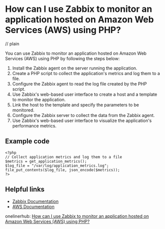 # How can I use Zabbix to monitor an application hosted on Amazon Web Services (AWS) using PHP?
// plain

You can use Zabbix to monitor an application hosted on Amazon Web Services (AWS) using PHP by following the steps below:

1. Install the Zabbix agent on the server running the application.
2. Create a PHP script to collect the application's metrics and log them to a file.
3. Configure the Zabbix agent to read the log file created by the PHP script.
4. Use Zabbix's web-based user interface to create a host and a template to monitor the application.
5. Link the host to the template and specify the parameters to be monitored.
6. Configure the Zabbix server to collect the data from the Zabbix agent.
7. Use Zabbix's web-based user interface to visualize the application's performance metrics.

## Example code

```
<?php
// Collect application metrics and log them to a file
$metrics = get_application_metrics();
$log_file = "/var/log/application_metrics.log";
file_put_contents($log_file, json_encode($metrics));
?>
```

## Helpful links
- [Zabbix Documentation](https://www.zabbix.com/documentation/current/manual/introduction/installation)
- [AWS Documentation](https://aws.amazon.com/documentation/)

onelinerhub: [How can I use Zabbix to monitor an application hosted on Amazon Web Services (AWS) using PHP?](https://onelinerhub.com/php-aws/how-can-i-use-zabbix-to-monitor-an-application-hosted-on-amazon-web-services--aws--using-php)